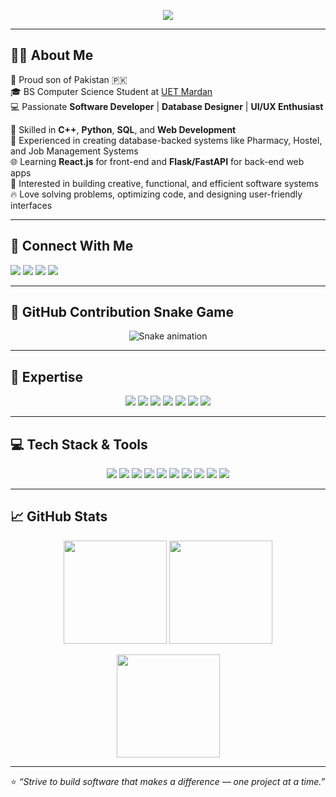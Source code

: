 <!-- Animated Typing Header -->
<p align="center">
  <a href="https://github.com/YUET-944">
    <img src="https://readme-typing-svg.herokuapp.com?font=Fira+Code&weight=600&size=28&duration=3000&pause=1000&color=1E90FF&center=true&vCenter=true&width=700&lines=👋+Assalam-o-Alaikum!;I'm+Muhammad+Younas+Khan;Welcome+to+My+GitHub+Profile!">
  </a>
</p>

---

## 🧑‍💻 About Me

👋 Proud son of Pakistan 🇵🇰  
🎓 BS Computer Science Student at [UET Mardan](https://uetmardan.edu.pk/)  
💻 Passionate **Software Developer** | **Database Designer** | **UI/UX Enthusiast**  

🚀 Skilled in **C++**, **Python**, **SQL**, and **Web Development**  
🧩 Experienced in creating database-backed systems like Pharmacy, Hostel, and Job Management Systems  
🌐 Learning **React.js** for front-end and **Flask/FastAPI** for back-end web apps  
📂 Interested in building creative, functional, and efficient software systems  
🔥 Love solving problems, optimizing code, and designing user-friendly interfaces  

---

## 🤝 Connect With Me
<p align="left">
  <a href="mailto:mykjcs2023@gmail.com"><img src="https://img.shields.io/badge/Gmail-D14836?style=for-the-badge&logo=gmail&logoColor=white" /></a>
  <a href="https://wa.me/923155705944"><img src="https://img.shields.io/badge/WhatsApp-25D366?style=for-the-badge&logo=whatsapp&logoColor=white" /></a>
  <a href="https://www.linkedin.com/in/muhammad-younas-khan-72b102264/"><img src="https://img.shields.io/badge/LinkedIn-0077B5?style=for-the-badge&logo=linkedin&logoColor=white" /></a>
  <a href="https://github.com/YUET-944"><img src="https://img.shields.io/badge/GitHub-181717?style=for-the-badge&logo=github&logoColor=white" /></a>
</p>

---

## 🐍 GitHub Contribution Snake Game
<p align="center">
  <img src="https://github.com/YUET-944/YUET-944/blob/output/github-contribution-grid-snake.svg" alt="Snake animation" />
</p>

---

## 🎯 Expertise
<p align="center">
  <img src="https://img.shields.io/badge/C++-blue?style=for-the-badge&logo=c%2B%2B&logoColor=white"/>
  <img src="https://img.shields.io/badge/Python-yellow?style=for-the-badge&logo=python&logoColor=white"/>
  <img src="https://img.shields.io/badge/SQL-orange?style=for-the-badge&logo=mysql&logoColor=white"/>
  <img src="https://img.shields.io/badge/HTML5-red?style=for-the-badge&logo=html5&logoColor=white"/>
  <img src="https://img.shields.io/badge/CSS3-blue?style=for-the-badge&logo=css3&logoColor=white"/>
  <img src="https://img.shields.io/badge/JavaScript-F7DF1E?style=for-the-badge&logo=javascript&logoColor=black"/>
  <img src="https://img.shields.io/badge/UI%2FUX-ff69b4?style=for-the-badge&logo=figma&logoColor=white"/>
</p>

---

## 💻 Tech Stack & Tools
<p align="center">
  <img src="https://img.shields.io/badge/C%2B%2B-00599C?style=for-the-badge&logo=c%2B%2B&logoColor=white"/>
  <img src="https://img.shields.io/badge/Python-14354C?style=for-the-badge&logo=python&logoColor=white"/>
  <img src="https://img.shields.io/badge/Flask-000000?style=for-the-badge&logo=flask&logoColor=white"/>
  <img src="https://img.shields.io/badge/FastAPI-009688?style=for-the-badge&logo=fastapi&logoColor=white"/>
  <img src="https://img.shields.io/badge/React-61DAFB?style=for-the-badge&logo=react&logoColor=black"/>
  <img src="https://img.shields.io/badge/MySQL-4479A1?style=for-the-badge&logo=mysql&logoColor=white"/>
  <img src="https://img.shields.io/badge/SQLite-07405E?style=for-the-badge&logo=sqlite&logoColor=white"/>
  <img src="https://img.shields.io/badge/Trello-0052CC?style=for-the-badge&logo=trello&logoColor=white"/>
  <img src="https://img.shields.io/badge/VSCode-007ACC?style=for-the-badge&logo=visual-studio-code&logoColor=white"/>
  <img src="https://img.shields.io/badge/GitHub-181717?style=for-the-badge&logo=github&logoColor=white"/>
</p>

---

## 📈 GitHub Stats
<p align="center">
  <img src="https://github-readme-stats.vercel.app/api?username=YUET-944&show_icons=true&theme=tokyonight" height="165"/>
  <img src="https://github-readme-stats.vercel.app/api/top-langs/?username=YUET-944&layout=compact&theme=tokyonight" height="165"/>
</p>

<p align="center">
  <img src="https://github-readme-streak-stats.herokuapp.com?user=YUET-944&theme=tokyonight&hide_border=false" height="165"/>
</p>

---

⭐ *“Strive to build software that makes a difference — one project at a time.”*
